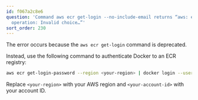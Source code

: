 ```yaml
---
id: f067a2c8e6
question: 'Command aws ecr get-login --no-include-email returns “aws: error: argument
  operation: Invalid choice…”'
sort_order: 230
---
```


The error occurs because the `aws ecr get-login` command is deprecated.

Instead, use the following command to authenticate Docker to an ECR registry:

```bash
aws ecr get-login-password --region <your-region> | docker login --username AWS --password-stdin <your-account-id>.dkr.ecr.<your-region>.amazonaws.com
```

Replace `<your-region>` with your AWS region and `<your-account-id>` with your account ID.